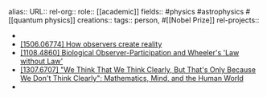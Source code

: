 alias::
URL::
rel-org::
role:: [[academic]]
fields:: #physics #astrophysics #[[quantum physics]]
creations::
tags:: person, #[[Nobel Prize]]
rel-projects::

-
- [[1506.06774] How observers create reality](https://arxiv.org/abs/1506.06774)
- [[1108.4860] Biological Observer-Participation and Wheeler's 'Law without Law'](https://arxiv.org/abs/1108.4860)
- [[1307.6707] "We Think That We Think Clearly, But That's Only Because We Don't Think Clearly": Mathematics, Mind, and the Human World](https://arxiv.org/abs/1307.6707)
-
